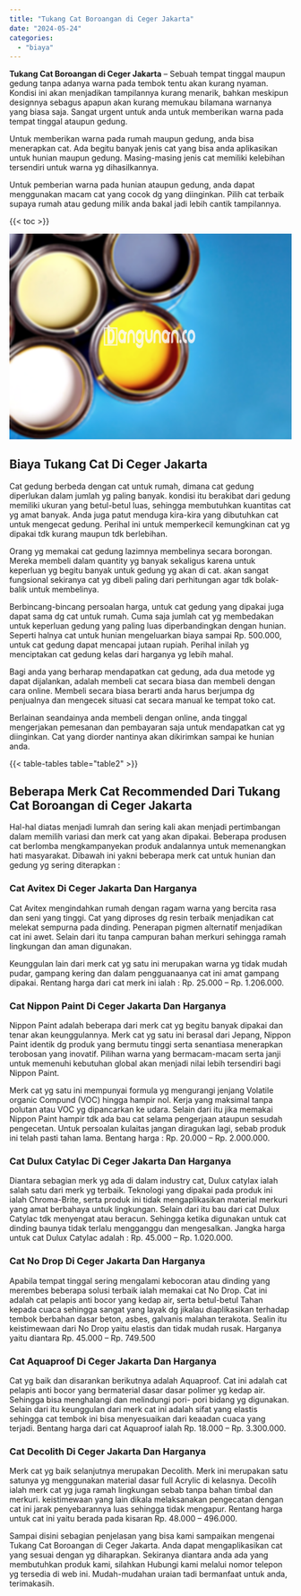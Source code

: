```yaml
---
title: "Tukang Cat Boroangan di Ceger Jakarta"
date: "2024-05-24"
categories: 
  - "biaya"
---
```


**Tukang Cat Boroangan di Ceger Jakarta** – Sebuah tempat tinggal maupun gedung tanpa adanya warna pada tembok tentu akan kurang nyaman. Kondisi ini akan menjadikan tampilannya kurang menarik, bahkan meskipun designnya sebagus apapun akan kurang memukau bilamana warnanya yang biasa saja. Sangat urgent untuk anda untuk memberikan warna pada tempat tinggal ataupun gedung.

Untuk memberikan warna pada rumah maupun gedung, anda bisa menerapkan cat. Ada begitu banyak jenis cat yang bisa anda aplikasikan untuk hunian maupun gedung. Masing-masing jenis cat memiliki kelebihan tersendiri untuk warna yg dihasilkannya.

Untuk pemberian warna pada hunian ataupun gedung, anda dapat menggunakan macam cat yang cocok dg yang diinginkan. Pilih cat terbaik supaya rumah atau gedung milik anda bakal jadi lebih cantik tampilannya.

{{< toc >}}

![Tukang Cat Boroangan di Ceger Jakarta](/images/jasa-cat-murah37.png)

## Biaya Tukang Cat Di Ceger Jakarta

Cat gedung berbeda dengan cat untuk rumah, dimana cat gedung diperlukan dalam jumlah yg paling banyak. kondisi itu berakibat dari gedung memiliki ukuran yang betul-betul luas, sehingga membutuhkan kuantitas cat yg amat banyak. Anda juga patut menduga kira-kira yang dibutuhkan cat untuk mengecat gedung. Perihal ini untuk memperkecil kemungkinan cat yg dipakai tdk kurang maupun tdk berlebihan.

Orang yg memakai cat gedung lazimnya membelinya secara borongan. Mereka membeli dalam quantity yg banyak sekaligus karena untuk keperluan yg begitu banyak untuk gedung yg akan di cat. akan sangat fungsional sekiranya cat yg dibeli paling dari perhitungan agar tdk bolak-balik untuk membelinya.

Berbincang-bincang persoalan harga, untuk cat gedung yang dipakai juga dapat sama dg cat untuk rumah. Cuma saja jumlah cat yg membedakan untuk keperluan gedung yang paling luas diperbandingkan dengan hunian. Seperti halnya cat untuk hunian mengeluarkan biaya sampai Rp. 500.000, untuk cat gedung dapat mencapai jutaan rupiah. Perihal inilah yg menciptakan cat gedung kelas dari harganya yg lebih mahal.

Bagi anda yang berharap mendapatkan cat gedung, ada dua metode yg dapat dijalankan, adalah membeli cat secara biasa dan membeli dengan cara online. Membeli secara biasa berarti anda harus berjumpa dg penjualnya dan mengecek situasi cat secara manual ke tempat toko cat.

Berlainan seandainya anda membeli dengan online, anda tinggal mengerjakan pemesanan dan pembayaran saja untuk mendapatkan cat yg diinginkan. Cat yang diorder nantinya akan dikirimkan sampai ke hunian anda.

{{< table-tables table="table2" >}}

## Beberapa Merk Cat Recommended Dari Tukang Cat Boroangan di Ceger Jakarta

Hal-hal diatas menjadi lumrah dan sering kali akan menjadi pertimbangan dalam memilih variasi dan merk cat yang akan dipakai. Beberapa produsen cat berlomba mengkampanyekan produk andalannya untuk memenangkan hati masyarakat. Dibawah ini yakni beberapa merk cat untuk hunian dan gedung yg sering diterapkan :

### Cat Avitex Di Ceger Jakarta Dan Harganya

Cat Avitex mengindahkan rumah dengan ragam warna yang bercita rasa dan seni yang tinggi. Cat yang diproses dg resin terbaik menjadikan cat melekat sempurna pada dinding. Penerapan pigmen alternatif menjadikan cat ini awet. Selain dari itu tanpa campuran bahan merkuri sehingga ramah lingkungan dan aman digunakan.

Keunggulan lain dari merk cat yg satu ini merupakan warna yg tidak mudah pudar, gampang kering dan dalam pengguanaanya cat ini amat gampang dipakai. Rentang harga dari cat merk ini ialah : Rp. 25.000 – Rp. 1.206.000.

### Cat Nippon Paint Di Ceger Jakarta Dan Harganya

Nippon Paint adalah beberapa dari merk cat yg begitu banyak dipakai dan tenar akan keunggulannya. Merk cat yg satu ini berasal dari Jepang, Nippon Paint identik dg produk yang bermutu tinggi serta senantiasa menerapkan terobosan yang inovatif. Pilihan warna yang bermacam-macam serta janji untuk memenuhi kebutuhan global akan menjadi nilai lebih tersendiri bagi Nippon Paint.

Merk cat yg satu ini mempunyai formula yg mengurangi jenjang Volatile organic Compund (VOC) hingga hampir nol. Kerja yang maksimal tanpa polutan atau VOC yg dipancarkan ke udara. Selain dari itu jika memakai Nippon Paint hampir tdk ada bau cat selama pengerjaan ataupun sesudah pengecetan. Untuk persoalan kulaitas jangan diragukan lagi, sebab produk ini telah pasti tahan lama. Bentang harga : Rp. 20.000 – Rp. 2.000.000.

### Cat Dulux Catylac Di Ceger Jakarta Dan Harganya

Diantara sebagian merk yg ada di dalam industry cat, Dulux catylax ialah salah satu dari merk yg terbaik. Teknologi yang dipakai pada produk ini ialah Chroma-Brite, serta produk ini tidak mengaplikasikan material merkuri yang amat berbahaya untuk lingkungan. Selain dari itu bau dari cat Dulux Catylac tdk menyengat atau beracun. Sehingga ketika digunakan untuk cat dinding baunya tidak terlalu mengganggu dan mengesalkan. Jangka harga untuk cat Dulux Catylac adalah : Rp. 45.000 – Rp. 1.020.000.

### Cat No Drop Di Ceger Jakarta Dan Harganya

Apabila tempat tinggal sering mengalami kebocoran atau dinding yang merembes beberapa solusi terbaik ialah memakai cat No Drop. Cat ini adalah cat pelapis anti bocor yang kedap air, serta betul-betul Tahan kepada cuaca sehingga sangat yang layak dg jikalau diaplikasikan terhadap tembok berbahan dasar beton, asbes, galvanis malahan terakota. Sealin itu keistimewaan dari No Drop yaitu elastis dan tidak mudah rusak. Harganya yaitu diantara Rp. 45.000 – Rp. 749.500

### Cat Aquaproof Di Ceger Jakarta Dan Harganya

Cat yg baik dan disarankan berikutnya adalah Aquaproof. Cat ini adalah cat pelapis anti bocor yang bermaterial dasar dasar polimer yg kedap air. Sehingga bisa menghalangi dan melindungi pori- pori bidang yg digunakan. Selain dari itu keunggulan dari merk cat ini adalah sifat yang elastis sehingga cat tembok ini bisa menyesuaikan dari keaadan cuaca yang terjadi. Bentang harga dari cat Aquaproof ialah Rp. 18.000 – Rp. 3.300.000.

### Cat Decolith Di Ceger Jakarta Dan Harganya

Merk cat yg baik selanjutnya merupakan Decolith. Merk ini merupakan satu satunya yg menggunakan material dasar full Acrylic di kelasnya. Decolih ialah merk cat yg juga ramah lingkungan sebab tanpa bahan timbal dan merkuri. keistimewaan yang lain dikala melaksanakan pengecatan dengan cat ini jarak penyebarannya luas sehingga tidak mengapur. Rentang harga untuk cat ini yaitu berada pada kisaran Rp. 48.000 – 496.000.

Sampai disini sebagian penjelasan yang bisa kami sampaikan mengenai Tukang Cat Boroangan di Ceger Jakarta. Anda dapat mengaplikasikan cat yang sesuai dengan yg diharapkan. Sekiranya diantara anda ada yang membutuhkan produk kami, silahkan Hubungi kami melalui nomor telepon yg tersedia di web ini. Mudah-mudahan uraian tadi bermanfaat untuk anda, terimakasih.
